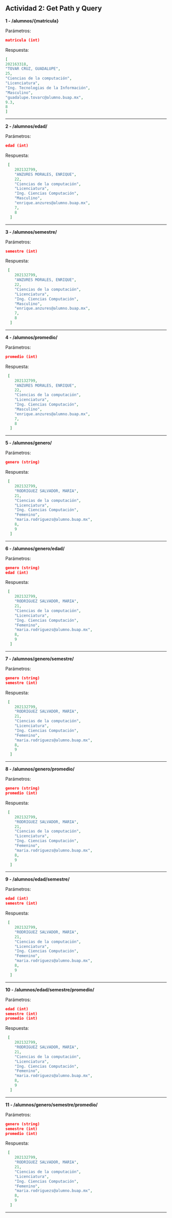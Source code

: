 ## Actividad 2: Get Path y Query

**1  -  /alumnos/{matricula}**

Parámetros:
```json
matricula (int)
```

Respuesta:
```json
[ 
202163318, 
"TOVAR CRUZ, GUADALUPE", 
25, 
"Ciencias de la computación", 
"Licenciatura", 
"Ing. Tecnologias de la Información", 
"Masculino", 
"guadalupe.tovarc@alumno.buap.mx", 
9.3, 
8 
]
```
---
**2 - /alumnos/edad/**

Parámetros:
```json
edad (int)
```

Respuesta:
```json
 [
    202132799,
    "ANZURES MORALES, ENRIQUE",
    22,
    "Ciencias de la computación",
    "Licenciatura",
    "Ing. Ciencias Computación",
    "Masculino",
    "enrique.anzures@alumno.buap.mx",
    7,
    8
  ]
```
---
**3 - /alumnos/semestre/**

Parámetros:
```json
semestre (int)
```
Respuesta: 
```json
 [
    202132799,
    "ANZURES MORALES, ENRIQUE",
    22,
    "Ciencias de la computación",
    "Licenciatura",
    "Ing. Ciencias Computación",
    "Masculino",
    "enrique.anzures@alumno.buap.mx",
    7,
    8
  ]
```
---
**4 - /alumnos/promedio/**

Parámetros:
```json
promedio (int)
```
Respuesta: 
```json
 [
    202132799,
    "ANZURES MORALES, ENRIQUE",
    22,
    "Ciencias de la computación",
    "Licenciatura",
    "Ing. Ciencias Computación",
    "Masculino",
    "enrique.anzures@alumno.buap.mx",
    7,
    8
  ]
```
---
**5 - /alumnos/genero/**

Parámetros:
```json
genero (string)
```
Respuesta: 
```json
 [
    202132799,
    "RODRIGUEZ SALVADOR, MARIA",
    21,
    "Ciencias de la computación",
    "Licenciatura",
    "Ing. Ciencias Computación",
    "Femenino",
    "maria.rodriguezs@alumno.buap.mx",
    8,
    9
  ]
```
---
**6 - /alumnos/genero/edad/**

Parámetros:
```json
genero (string)
edad (int)
```
Respuesta: 
```json
 [
    202132799,
    "RODRIGUEZ SALVADOR, MARIA",
    21,
    "Ciencias de la computación",
    "Licenciatura",
    "Ing. Ciencias Computación",
    "Femenino",
    "maria.rodriguezs@alumno.buap.mx",
    8,
    9
  ]
```
---
**7 - /alumnos/genero/semestre/**

Parámetros:
```json
genero (string)
semestre (int)
```
Respuesta: 
```json
 [
    202132799,
    "RODRIGUEZ SALVADOR, MARIA",
    21,
    "Ciencias de la computación",
    "Licenciatura",
    "Ing. Ciencias Computación",
    "Femenino",
    "maria.rodriguezs@alumno.buap.mx",
    8,
    9
  ]
```
---
**8 - /alumnos/genero/promedio/**

Parámetros:
```json
genero (string)
promedio (int)
```
Respuesta: 
```json
 [
    202132799,
    "RODRIGUEZ SALVADOR, MARIA",
    21,
    "Ciencias de la computación",
    "Licenciatura",
    "Ing. Ciencias Computación",
    "Femenino",
    "maria.rodriguezs@alumno.buap.mx",
    8,
    9
  ]
```
---
**9 - /alumnos/edad/semestre/**

Parámetros:
```json
edad (int)
semestre (int)
```
Respuesta: 
```json
 [
    202132799,
    "RODRIGUEZ SALVADOR, MARIA",
    21,
    "Ciencias de la computación",
    "Licenciatura",
    "Ing. Ciencias Computación",
    "Femenino",
    "maria.rodriguezs@alumno.buap.mx",
    8,
    9
  ]
```
---
**10 - /alumnos/edad/semestre/promedio/**

Parámetros:
```json
edad (int)
semestre (int)
promedio (int)
```
Respuesta: 
```json
 [
    202132799,
    "RODRIGUEZ SALVADOR, MARIA",
    21,
    "Ciencias de la computación",
    "Licenciatura",
    "Ing. Ciencias Computación",
    "Femenino",
    "maria.rodriguezs@alumno.buap.mx",
    8,
    9
  ]
```
---
**11 - /alumnos/genero/semestre/promedio/**

Parámetros:
```json
genero (string)
semestre (int)
promedio (int)
```
Respuesta: 
```json
 [
    202132799,
    "RODRIGUEZ SALVADOR, MARIA",
    21,
    "Ciencias de la computación",
    "Licenciatura",
    "Ing. Ciencias Computación",
    "Femenino",
    "maria.rodriguezs@alumno.buap.mx",
    8,
    9
  ]
```
---
